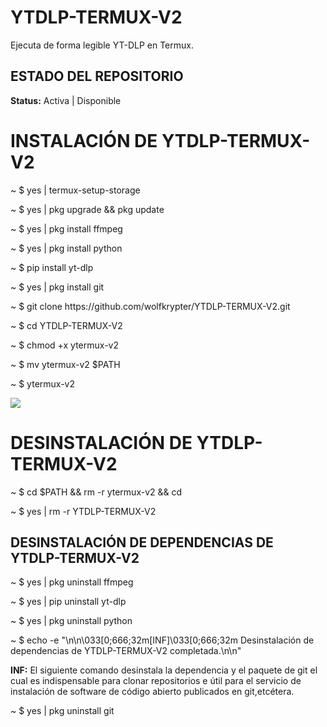 # YTDLP-TERMUX-V2
Ejecuta de forma legible YT-DLP en Termux.

<h2>ESTADO DEL REPOSITORIO</h2>
<p><strong>Status:</strong> Activa | Disponible</p>


<h1>INSTALACIÓN DE YTDLP-TERMUX-V2</h1>
<p>~ $ yes | termux-setup-storage</p>
<p>~ $ yes | pkg upgrade && pkg update</p>
<p>~ $ yes | pkg install ffmpeg</p>
<p>~ $ yes | pkg install python</p>
<p>~ $ pip install yt-dlp</p>
<p>~ $ yes | pkg install git</p>
<p>~ $ git clone https://github.com/wolfkrypter/YTDLP-TERMUX-V2.git</p>

<p>~ $ cd YTDLP-TERMUX-V2</p>
<p>~ $ chmod +x ytermux-v2</p>
<p>~ $ mv ytermux-v2 $PATH</p>
<p>~ $ ytermux-v2</p>

<img src="https://blogger.googleusercontent.com/img/b/R29vZ2xl/AVvXsEiV8woAiOaNKndqnfDCcoVSGk8k76iK7Vaxf2WfaCXJ6WzWy223kNjEc-AFX6A8OvzgjW7HBFrIDh7Ps_59rPh7FEaHHg4lVuEoDfHTuX2ZjJwBRLWubXxZDd1BCUWkxkbA5ilhlupJAc4S5qauUCYlbHSi4pvy2HfYzG6mgTaWTia6OM2Xh93lbz1GNtXe/s1600/Polish_20250131_130801176.png">

<h1>DESINSTALACIÓN DE YTDLP-TERMUX-V2</h1>
<p>~ $ cd $PATH && rm -r ytermux-v2 && cd</p>
<p>~ $ yes | rm -r YTDLP-TERMUX-V2</p>

<h2>DESINSTALACIÓN DE DEPENDENCIAS DE YTDLP-TERMUX-V2</h2>

<p>~ $ yes | pkg uninstall ffmpeg</p>
<p>~ $ yes | pip uninstall yt-dlp</p>
<p>~ $ yes | pkg uninstall python</p>
<p>~ $ echo -e "\n\n\033[0;666;32m[INF]\033[0;666;32m Desinstalación de dependencias de YTDLP-TERMUX-V2 completada.\n\n"</p>

<p><strong>INF:</strong> El siguiente comando desinstala la dependencia y el paquete de git el cual es indispensable para clonar repositorios e útil para el servicio de instalación de software de código abierto publicados en git,etcétera.</p>
<p>~ $ yes | pkg uninstall git</p>
